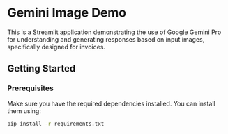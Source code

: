# Gemini Image Demo

This is a Streamlit application demonstrating the use of Google Gemini Pro for understanding and generating responses based on input images, specifically designed for invoices.

## Getting Started

### Prerequisites

Make sure you have the required dependencies installed. You can install them using:

```bash
pip install -r requirements.txt
